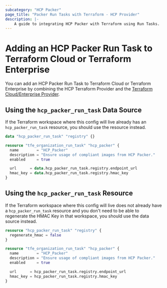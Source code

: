 ```yaml
---
subcategory: "HCP Packer"
page_title: "Packer Run Tasks with Terraform - HCP Provider"
description: |-
    A guide to integrating HCP Packer with Terraform using Run Tasks. 
---
```


# Adding an HCP Packer Run Task to Terraform Cloud or Terraform Enterprise

You can add an HCP Packer Run Task to Terraform Cloud or Terraform Enterprise
by combining the HCP Terraform Provider and the 
[Terraform Cloud/Enterprise Provider](https://registry.terraform.io/providers/hashicorp/tfe).

## Using the `hcp_packer_run_task` Data Source

If the Terraform workspace where this config will live already has an
`hcp_packer_run_task` resource, you should use the resource instead.

```terraform
data "hcp_packer_run_task" "registry" {}

resource "tfe_organization_run_task" "hcp_packer" {
  name        = "HCP_Packer"
  description = "Ensure usage of compliant images from HCP Packer."
  enabled     = true

  url      = data.hcp_packer_run_task.registry.endpoint_url
  hmac_key = data.hcp_packer_run_task.registry.hmac_key
}
```

## Using the `hcp_packer_run_task` Resource

If the Terraform workspace where this config will live does not already have a
`hcp_packer_run_task` resource and you don't need to be able to regenerate the
HMAC Key in that workspace, you should use the data source instead.

```terraform
resource "hcp_packer_run_task" "registry" {
  regenerate_hmac = false
}

resource "tfe_organization_run_task" "hcp_packer" {
  name        = "HCP_Packer"
  description = "Ensure usage of compliant images from HCP Packer."
  enabled     = true

  url      = hcp_packer_run_task.registry.endpoint_url
  hmac_key = hcp_packer_run_task.registry.hmac_key
}
```
